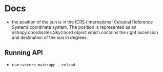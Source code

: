# Docs

- the position of the sun is in the ICRS (International Celestial Reference System) coordinate system. The position is represented as an astropy.coordinates.SkyCoord object which contains the right ascension and declination of the sun in degrees.

## Running API

- use `uvicorn main:app --reload`
